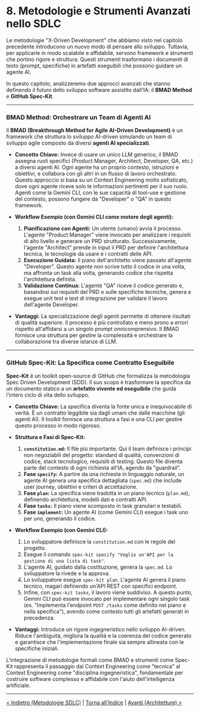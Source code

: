 # 8. Metodologie e Strumenti Avanzati nello SDLC

Le metodologie "X-Driven Development" che abbiamo visto nel capitolo precedente introducono un nuovo modo di pensare allo sviluppo. Tuttavia, per applicarle in modo scalabile e affidabile, servono framework e strumenti che portino rigore e struttura. Questi strumenti trasformano i documenti di testo (prompt, specifiche) in artefatti eseguibili che possono guidare un agente AI.

In questo capitolo, analizzeremo due approcci avanzati che stanno definendo il futuro dello sviluppo software assistito dall'IA: il **BMAD Method** e **GitHub Spec-Kit**.

---

### BMAD Method: Orchestrare un Team di Agenti AI

Il **BMAD (Breakthrough Method for Agile AI-Driven Development)** è un framework che struttura lo sviluppo AI-driven simulando un team di sviluppo agile composto da diversi **agenti AI specializzati**.

- **Concetto Chiave:** Invece di usare un unico LLM generico, il BMAD assegna ruoli specifici (Product Manager, Architect, Developer, QA, etc.) a diversi agenti AI. Ogni agente ha un proprio contesto, istruzioni e obiettivi, e collabora con gli altri in un flusso di lavoro orchestrato. Questo approccio si basa su un Context Engineering molto sofisticato, dove ogni agente riceve solo le informazioni pertinenti per il suo ruolo. Agenti come la Gemini CLI, con le sue capacità di tool-use e gestione del contesto, possono fungere da "Developer" o "QA" in questo framework.

- **Workflow Esempio (con Gemini CLI come motore degli agenti):**

  1.  **Pianificazione con Agenti:** Un utente (umano) avvia il processo. L'agente "Product Manager" viene invocato per analizzare i requisiti di alto livello e generare un PRD strutturato. Successivamente, l'agente "Architect" prende in input il PRD per definire l'architettura tecnica, le tecnologie da usare e i contratti delle API.
  2.  **Esecuzione Guidata:** Il piano dell'architetto viene passato all'agente "Developer". Questo agente non scrive tutto il codice in una volta, ma affronta un task alla volta, generando codice che rispetta l'architettura definita.
  3.  **Validazione Continua:** L'agente "QA" riceve il codice generato e, basandosi sui requisiti del PRD e sulle specifiche tecniche, genera e esegue unit test e test di integrazione per validare il lavoro dell'agente Developer.

- **Vantaggi:** La specializzazione degli agenti permette di ottenere risultati di qualità superiore. Il processo è più controllato e meno prono a errori rispetto all'affidarsi a un singolo prompt onnicomprensivo. Il BMAD fornisce una struttura per gestire la complessità e orchestrare la collaborazione tra diverse istanze di LLM.

---

### GitHub Spec-Kit: La Specifica come Contratto Eseguibile

**Spec-Kit** è un toolkit open-source di GitHub che formalizza la metodologia Spec Driven Development (SDD). Il suo scopo è trasformare la specifica da un documento statico a un **artefatto vivente ed eseguibile** che guida l'intero ciclo di vita dello sviluppo.

- **Concetto Chiave:** La specifica diventa la fonte unica e inequivocabile di verità. È un contratto leggibile sia dagli umani che dalle macchine (gli agenti AI). Il toolkit fornisce una struttura a fasi e una CLI per gestire questo processo in modo rigoroso.

- **Struttura e Fasi di Spec-Kit:**

  1.  **`constitution.md`:** Il file più importante. Qui il team definisce i principi non negoziabili del progetto: standard di qualità, convenzioni di codice, stack tecnologico, requisiti di testing. Questo file diventa parte del contesto di ogni richiesta all'IA, agendo da "guardrail".
  2.  **Fase `specify`:** A partire da una richiesta in linguaggio naturale, un agente AI genera una specifica dettagliata (`spec.md`) che include user journey, obiettivi e criteri di accettazione.
  3.  **Fase `plan`:** La specifica viene tradotta in un piano tecnico (`plan.md`), definendo architettura, modelli dati e contratti API.
  4.  **Fase `tasks`:** Il piano viene scomposto in task granulari e testabili.
  5.  **Fase `implement`:** Un agente AI (come Gemini CLI) esegue i task uno per uno, generando il codice.

- **Workflow Esempio (con Gemini CLI):**

  1.  Lo sviluppatore definisce la `constitution.md` con le regole del progetto.
  2.  Esegue il comando `spec-kit specify "Voglio un'API per la gestione di una lista di task"`.
  3.  L'agente AI, guidato dalla costituzione, genera la `spec.md`. Lo sviluppatore la rivede e la approva.
  4.  Lo sviluppatore esegue `spec-kit plan`. L'agente AI genera il piano tecnico, magari definendo un'API REST con specifici endpoint.
  5.  Infine, con `spec-kit tasks`, il lavoro viene suddiviso. A questo punto, Gemini CLI può essere invocato per implementare ogni singolo task (es. "Implementa l'endpoint `POST /tasks` come definito nel piano e nella specifica"), avendo come contesto tutti gli artefatti generati in precedenza.

- **Vantaggi:** Introduce un rigore ingegneristico nello sviluppo AI-driven. Riduce l'ambiguità, migliora la qualità e la coerenza del codice generato e garantisce che l'implementazione finale sia sempre allineata con le specifiche iniziali.

L'integrazione di metodologie formali come BMAD e strumenti come Spec-Kit rappresenta il passaggio dal Context Engineering come "tecnica" al Context Engineering come "disciplina ingegneristica", fondamentale per costruire software complesso e affidabile con l'aiuto dell'intelligenza artificiale.

---

[< Indietro (Metodologie SDLC)](./07-prompt-spec-prd-driven-development.md) | [Torna all'Indice](./index.md) | [Avanti (Architetture) >](./09-architetture-per-la-gestione-del-contesto.md)
